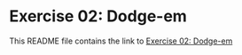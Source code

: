 # Exercise 02: Dodge-em

This README file contains the link to [Exercise 02: Dodge-em](https://danielcacatian.github.io/CART-253/exercises/exercise2/)

